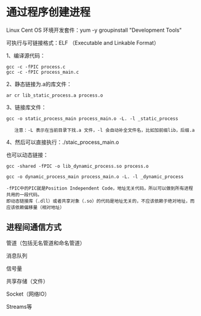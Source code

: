 
# 通过程序创建进程

Linux Cent OS 环境开发套件：yum -y groupinstall "Development Tools"

可执行与可链接格式：ELF （Executable and Linkable Format）


1、编译源代码：

    gcc -c -fPIC process.c
    gcc -c -fPIC process_main.c

2、静态链接为.a的库文件：

    ar cr lib_static_process.a process.o

3、链接库文件：
    
    gcc -o static_process_main process_main.o -L. -l _static_process
        
       注意：-L 表示在当前目录下找.a 文件，-l 会自动补全文件名，比如加前缀lib，后缀.a
                                          
4、然后可以直接执行：./staic_process_main.o


也可以动态链接：

    gcc -shared -fPIC -o lib_dynamic_process.so process.o

    gcc -o dynamic_process_main process_main.o -L. -l _dynamic_process

    -fPIC中的PIC就是Position Independent Code，地址无关代码，所以可以做到所有进程共用的一段代码。
    即动态链接库（.dll）或者共享对象（.so）的代码是地址无关的，不应该依赖于绝对地址，而应该依赖偏移量（相对地址）

## 进程间通信方式

管道（包括无名管道和命名管道）

消息队列

信号量

共享存储（文件）

Socket（网络IO）

Streams等


          
